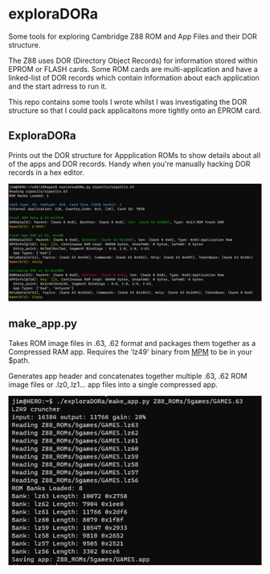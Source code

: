 # exploraDORa

Some tools for exploring Cambridge Z88 ROM and App Files and their DOR structure.

The Z88 uses DOR (Directory Object Records) for information stored within EPROM or FLASH cards.
Some ROM cards are multi-application and have a linked-list of DOR records which contain information
about each application and the start adrress to run it.

This repo contains some tools I wrote whilst I was investigating the DOR structure so that I could pack
applicaitons more tightly onto an EPROM card.

## ExploraDORa

Prints out the DOR structure for Appplication ROMs to show details about all of the apps and DOR records. 
Handy when you're manually hacking DOR records in a hex editor.

![exploreaDORa Screenshot](images/ExploreaDORa.jpg)

## make_app.py

Takes ROM image files in .63, .62 format and packages them together as a Compressed RAM app.
Requires the 'lz49' binary from [MPM](https://gitlab.com/b4works/mpm/-/releases) to be in your $path.

Generates app header and concatenates together multiple .63, .62 ROM image files or .lz0,.lz1...  app files into a single compressed app.

![makeapp screenshot](images/makeapp.jpg)

